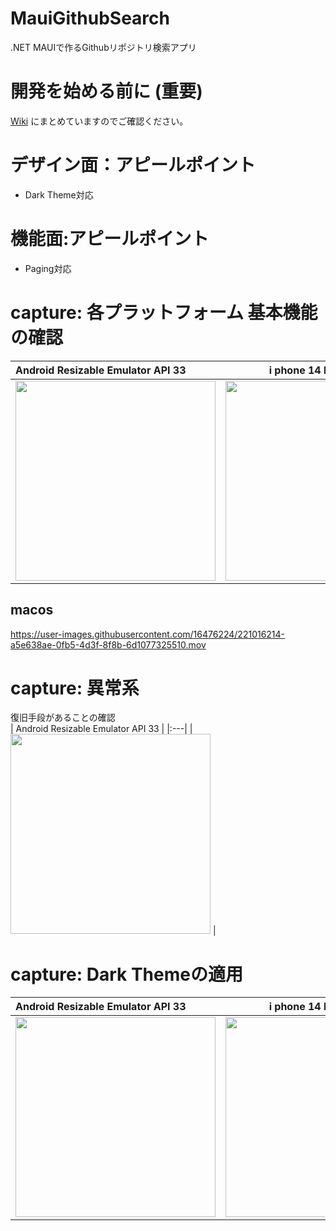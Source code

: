 # MauiGithubSearch
.NET MAUIで作るGithubリポジトリ検索アプリ

# 開発を始める前に (重要)
[Wiki](https://github.com/LeoAndo/MauiGithubSearch/wiki) にまとめていますのでご確認ください。

# デザイン面：アピールポイント
- Dark Theme対応

# 機能面:アピールポイント
- Paging対応

# capture: 各プラットフォーム 基本機能の確認

| Android Resizable Emulator API 33 | i phone 14 Pro ios 16.2  |
|:---|:---:|
|<img src="https://user-images.githubusercontent.com/16476224/221000005-13148c0b-219a-422a-a749-02be203cf06e.gif" width=320 /> |<img src="https://user-images.githubusercontent.com/16476224/221014873-47674201-bd2b-4de7-adee-ded52bcf789f.gif" width=320 /> |

## macos
https://user-images.githubusercontent.com/16476224/221016214-a5e638ae-0fb5-4d3f-8f8b-6d1077325510.mov





# capture: 異常系

復旧手段があることの確認<br>
| Android Resizable Emulator API 33 |
|:---|
|<img src="https://user-images.githubusercontent.com/16476224/221012919-ca39c7c7-cdfc-4ad2-a2ab-5f22dc823bf9.gif" width=320 /> |


# capture: Dark Themeの適用

| Android Resizable Emulator API 33 | i phone 14 Pro ios 16.2  | macos |
|:---|:---:|:---:|
|<img src="https://user-images.githubusercontent.com/16476224/220999405-003de43e-ce8a-4850-b36f-b2cbd2632d7b.gif" width=320 /> |<img src="https://user-images.githubusercontent.com/16476224/221015336-75987294-67e1-45a3-ba6f-3609d11b1e11.gif" width=320 /> | <img src="https://user-images.githubusercontent.com/16476224/221015830-c671d2c3-2b54-4f69-ae86-55b28553688e.png" /> |
